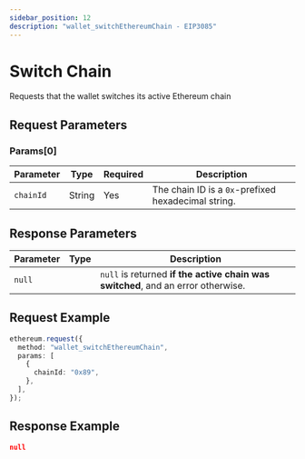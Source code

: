 ```yaml
---
sidebar_position: 12
description: "wallet_switchEthereumChain - EIP3085"
---
```


# Switch Chain

Requests that the wallet switches its active Ethereum chain

## Request Parameters

### Params\[0\]

| Parameter | Type   | Required | Description                                         |
| --------- | ------ | -------- | --------------------------------------------------- |
| `chainId` | String | Yes      | The chain ID is a `0x`-prefixed hexadecimal string. |

## Response Parameters

| Parameter | Type | Description                                                                      |
| --------- | ---- | -------------------------------------------------------------------------------- |
| `null`    |      | `null` is returned **if the active chain was switched**, and an error otherwise. |

## Request Example

```typescript
ethereum.request({
  method: "wallet_switchEthereumChain",
  params: [
    {
      chainId: "0x89",
    },
  ],
});
```

## Response Example

```json
null
```
